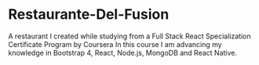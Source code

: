 # Restaurante-Del-Fusion
A restaurant I created while studying from a Full Stack React Specialization Certificate Program by Coursera  In this course I am advancing my knowledge in Bootstrap 4, React, Node.js, MongoDB and React Native.

